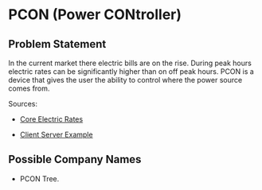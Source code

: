 # PCON (Power CONtroller)

## Problem Statement
In the current market there electric bills are on the rise. During peak hours electric
rates can be significantly higher than on off peak hours. PCON is a device that gives
the user the ability to control where the power source comes from.

Sources: 
+ [Core Electric Rates](https://core.coop/my-cooperative/rates-and-regulations/rate-structure/#:~:text=CORE%E2%80%99s%20residential%20rate%20is%20composed%20of%20three%20parts,is%20%2413.50%20per%20month%20for%20all%20residential%20accounts.)

+ [Client Server Example](https://www.digitalocean.com/community/tutorials/python-socket-programming-server-client)

## Possible Company Names
+ PCON Tree.